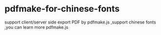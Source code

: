 # pdfmake-for-chinese-fonts
support client/server side export PDF by pdfmake.js ,support chinese fonts ,you can learn more pdfmake.js

